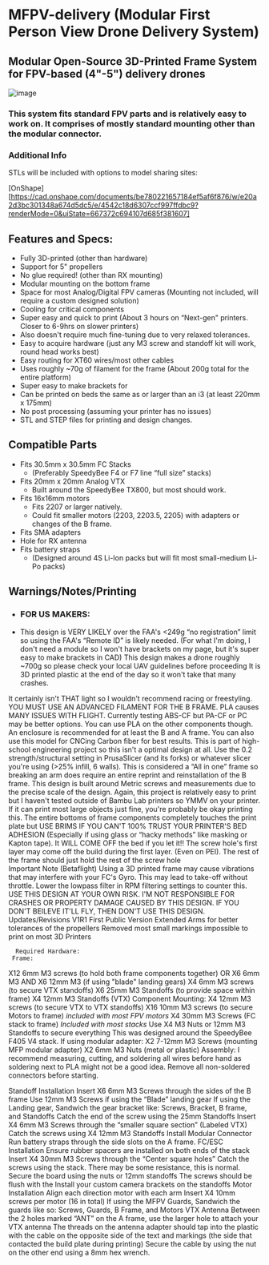 # MFPV-delivery (Modular First Person View Drone Delivery System)
## Modular Open-Source 3D-Printed Frame System for FPV-based (4"-5") delivery drones

![image](https://github.com/mikeymascatu/MFPV-delivery/assets/166886630/6c68a1ef-2568-4084-9870-977f66e36d11)

### This system fits standard FPV parts and is relatively easy to work on. It comprises of mostly standard mounting other than the modular connector.

### Additional Info
STLs will be included with options to model sharing sites:


[OnShape][https://cad.onshape.com/documents/be780221657184ef5af6f876/w/e20a2d3bc301348a674d5dc5/e/4542c18d6307ccf997ffdbc9?renderMode=0&uiState=667372c694107d685f381607]

## Features and Specs:
 - Fully 3D-printed (other than hardware) 
 - Support for 5" propellers 
 - No glue required! (other than RX mounting)
 - Modular mounting on the bottom frame
 - Space for most Analog/Digital FPV cameras (Mounting not included, will require a custom designed solution)
 - Cooling for critical components
 - Super easy and quick to print (About 3 hours on “Next-gen" printers. Closer to 6-9hrs on slower printers)
 - Also doesn't require much fine-tuning due to very relaxed tolerances. 
 - Easy to acquire hardware (just any M3 screw and standoff kit will work, round head works best)
 - Easy routing for XT60 wires/most other cables
 - Uses roughly ~70g of filament for the frame (About 200g total for the entire platform)
 - Super easy to make brackets for
 - Can be printed on beds the same as or larger than an i3 (at least 220mm x 175mm)
 - No post processing (assuming your printer has no issues)
 - STL and STEP files for printing and design changes.
## Compatible Parts 
 - Fits 30.5mm x 30.5mm FC Stacks 
   * (Preferably SpeedyBee F4 or F7 line “full size” stacks)
 - Fits 20mm x 20mm Analog VTX
   * Built around the SpeedyBee TX800, but most should work.
 - Fits 16x16mm motors
   * Fits 2207 or larger natively.
   * Could fit smaller motors (2203, 2203.5, 2205) with adapters or changes of the B frame.  
 - Fits SMA adapters 
 - Hole for RX antenna 
 - Fits battery straps 
   * (Designed around 4S Li-Ion packs but will fit most small-medium Li-Po packs) 
## Warnings/Notes/Printing
 - ### FOR US MAKERS:
 - This design is VERY LIKELY over the FAA's <249g “no registration” limit so using the FAA's “Remote ID” is likely needed. (For what I'm doing, I don't need a module so I won't have brackets on my page, but it's super easy to make brackets in CAD)
This design makes a drone roughly ~700g so please check your local UAV guidelines before proceeding 
It is 3D printed plastic at the end of the day so it won't take that many crashes.

It certainly isn't THAT light so I wouldn't recommend racing or freestyling.
YOU MUST USE AN ADVANCED FILAMENT FOR THE B FRAME. PLA causes MANY ISSUES WITH FLIGHT. Currently testing ABS-CF but PA-CF or PC may be better options. You can use PLA on the other components though.
An enclosure is recommended for at least the B and A frame.
You can also use this model for CNCing Carbon fiber for best results.
This is part of high-school engineering project so this isn't a optimal design at all. 
Use the 0.2 strength/structural setting in PrusaSlicer (and its forks) or whatever slicer you're using (>25% infill, 6 walls).
This is considered a “All in one” frame so breaking an arm does require an entire reprint and reinstallation of the B frame.
This design is built around Metric screws and measurements due to the precise scale of the design.
Again, this project is relatively easy to print but I haven't tested outside of Bambu Lab printers so YMMV on your printer. If it can print most large objects just fine, you're probably be okay printing this.
The entire bottoms of frame components completely touches the print plate but USE BRIMS IF YOU CAN'T 100% TRUST YOUR PRINTER'S BED ADHESION (Especially if using glass or “hacky methods” like masking or Kapton tape). 
It WILL COME OFF the bed if you let it!!
The screw hole's first layer  may come off the build during the first layer. (Even on PEI). The rest of the frame should just hold the rest of the screw hole  
      Important Note (Betaflight)
Using a 3D printed frame may cause vibrations that may interfere with your FC's Gyro. This may lead to take-off without throttle. Lower the lowpass filter in RPM filtering settings to counter this. 
USE THIS DESIGN AT YOUR OWN RISK. I'M NOT RESPONSIBLE FOR CRASHES OR PROPERTY DAMAGE CAUSED BY THIS DESIGN. 
IF YOU DON'T BEILEVE IT'LL FLY, THEN DON'T USE THIS DESIGN. 
      Updates/Revisions
      V1R1 
First Public Version
Extended Arms for better tolerances of the propellers
Removed most small markings impossible to print on most 3D Printers 
 

      Required Hardware:
     Frame:
X12 6mm M3 screws (to hold both frame components together)
OR X6 6mm M3 AND X6 12mm M3 (if using "blade" landing gears)
X4 6mm M3 screws (to secure VTX standoffs)
X6 25mm M3 Standoffs (to provide space within frame)
X4 12mm  M3 Standoffs (VTX)
     Component Mounting:
X4 12mm M3 screws (to secure VTX to VTX standoffs)
X16 10mm M3 screws (to secure Motors to frame) 
*included with most FPV motors*
X4 30mm M3 Screws (FC stack to frame) 
*Included with most stacks*
Use X4 M3 Nuts or 12mm M3 Standoffs to secure everything
This was designed around the SpeedyBee F405 V4 stack.
If using modular adapter:
X2 7-12mm  M3 Screws (mounting MFP modular adapter)
X2 6mm M3 Nuts (metal or plastic)
       Assembly:
       I recommend measuring, cutting, and soldering all wires before hand as soldering next to            PLA might not be a good idea. Remove all non-soldered connectors before starting. 

Standoff Installation
Insert X6 6mm M3 Screws through the sides of the B frame
Use 12mm M3 Screws if using the “Blade” landing gear
If using the Landing gear, Sandwich the gear bracket like: 
Screws, Bracket, B frame, and Standoffs
Catch the end of the screw using the 25mm Standoffs
Insert X4 6mm M3 Screws through the “smaller square section” (Labeled VTX)
Catch the screws using X4 12mm M3 Standoffs
Install Modular Connector
Run battery straps through the side slots on the A frame.
FC/ESC Installation
Ensure rubber spacers are installed on both ends of the stack 
Insert X4 30mm M3 Screws through the “Center square holes”
Catch the screws using the stack. There may be some resistance, this is normal.
Secure the board using the nuts or 12mm standoffs 
The screws should be flush with the 
Install your custom camera brackets on the standoffs
Motor Installation
Align each direction motor with each arm
Insert X4 10mm screws per motor (16 in total)
If using the MFPV Guards, Sandwich the guards like so:
Screws, Guards, B Frame, and Motors
VTX Antenna
Between the 2 holes marked “ANT” on the A frame, use the larger hole to attach your VTX antenna
The threads on the antenna adapter should tap into the plastic with the cable on the opposite side of the text and markings (the side that contacted the build plate during printing)
Secure the cable by using the nut on the other end using a 8mm hex wrench.
 
